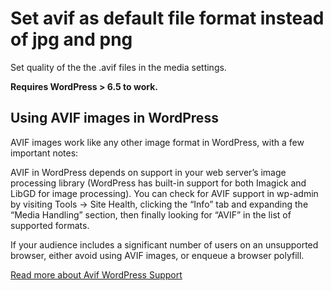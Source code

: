 # Set avif as default file format instead of jpg and png

Set quality of the the .avif files in the media settings.

**Requires WordPress > 6.5 to work.**

## Using AVIF images in WordPress

AVIF images work like any other image format in WordPress, with a few important notes:

AVIF in WordPress depends on support in your web server’s image processing library (WordPress has built-in support for both Imagick and LibGD for image processing). You can check for AVIF support in wp-admin by visiting Tools -> Site Health, clicking the “Info” tab and expanding the “Media Handling” section, then finally looking for “AVIF” in the list of supported formats.

If your audience includes a significant number of users on an unsupported browser, either avoid using AVIF images, or enqueue a browser polyfill.

[Read more about Avif WordPress Support](https://make.wordpress.org/core/2024/02/23/wordpress-6-5-adds-avif-support/)